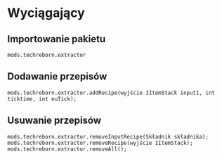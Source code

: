 # Wyciągający

## Importowanie pakietu
`mods.techreborn.extractor`

## Dodawanie przepisów
```zenscript
mods.techreborn.extractor.addRecipe(wyjście IItemStack input1, int ticktime, int euTick);
```

## Usuwanie przepisów
```zenscript
mods.techreborn.extractor.removeInputRecipe(Składnik składnika);
mods.techreborn.extractor.removeRecipe(wyjście IItemStack);
mods.techreborn.extractor.removeAll();
```